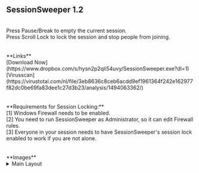 ## **SessionSweeper 1.2**
<br>
Press Pause/Break to empty the current session.<br>
Press Scroll Lock to lock the session and stop people from joining.<br>
<br>
<br>
**Links**<br>
[Download Now](https://www.dropbox.com/s/hysn2p2qli54uvy/SessionSweeper.exe?dl=1)<br>
[Virusscan](https://virustotal.com/nl/file/3eb8636c8ceb6acdd9ef1961364f242e162977f82dc0be69fa83dee1c27d3b23/analysis/1494063362/)<br>
<br>
<br>
**Requirements for Session Locking:**<br>
[1] Windows Firewall needs to be enabled.<br>
[2] You need to run SessionSweeper as Administrator, so it can edit Firewall rules.<br>
[3] Everyone in your session needs to have SessionSweeper's session lock enabled to work if you are not alone.<br>
<br>
<br>
**Images**<br>
<details> 
  <summary>Main Layout</summary>
  ![Main Layout](http://image.prntscr.com/image/ae220ef359644fddafc2140e0a18ea6e.png)
</details>

